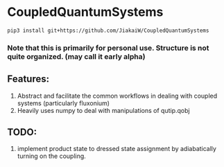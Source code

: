 # CoupledQuantumSystems
```
pip3 install git+https://github.com/JiakaiW/CoupledQuantumSystems
```
### Note that this is primarily for personal use. Structure is not quite organized. (may call it early alpha)

## Features:
1. Abstract and facilitate the common workflows in dealing with coupled systems (particularly fluxonium)
2. Heavily uses numpy to deal with manipulations of qutip.qobj


## TODO:
1. implement product state to dressed state assignment by adiabatically turning on the coupling.